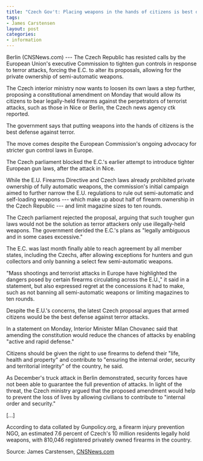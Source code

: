 ```yaml
---
title: "Czech Gov't: Placing weapons in the hands of citizens is best defense against terror"
tags:
- James Carstensen
layout: post
categories:
- information
---
```


Berlin (CNSNews.com) --- The Czech Republic has resisted calls by the European Union's executive Commission to tighten gun controls in response to terror attacks, forcing the E.C. to alter its proposals, allowing for the private ownership of semi-automatic weapons.

The Czech interior ministry now wants to loosen its own laws a step further, proposing a constitutional amendment on Monday that would allow its citizens to bear legally-held firearms against the perpetrators of terrorist attacks, such as those in Nice or Berlin, the Czech news agency ctk reported.

The government says that putting weapons into the hands of citizens is the best defense against terror.

The move comes despite the European Commission's ongoing advocacy for stricter gun control laws in Europe.

The Czech parliament blocked the E.C.'s earlier attempt to introduce tighter European gun laws, after the attack in Nice.

While the E.U. Firearms Directive and Czech laws already prohibited private ownership of fully automatic weapons, the commission's initial campaign aimed to further narrow the E.U. regulations to rule out semi-automatic and self-loading weapons --- which make up about half of firearm ownership in the Czech Republic --- and limit magazine sizes to ten rounds.

The Czech parliament rejected the proposal, arguing that such tougher gun laws would not be the solution as terror attackers only use illegally-held weapons. The government derided the E.C.'s plans as "legally ambiguous and in some cases excessive."

The E.C. was last month finally able to reach agreement by all member states, including the Czechs, after allowing exceptions for hunters and gun collectors and only banning a select few semi-automatic weapons.

"Mass shootings and terrorist attacks in Europe have highlighted the dangers posed by certain firearms circulating across the E.U.," it said in a statement, but also expressed regret at the concessions it had to make, such as not banning all semi-automatic weapons or limiting magazines to ten rounds.

Despite the E.U.'s concerns, the latest Czech proposal argues that armed citizens would be the best defense against terror attacks.

In a statement on Monday, Interior Minister Milan Chovanec said that amending the constitution would reduce the chances of attacks by enabling "active and rapid defense."

Citizens should be given the right to use firearms to defend their "life, health and property" and contribute to "ensuring the internal order, security and territorial integrity" of the country, he said.

As December's truck attack in Berlin demonstrated, security forces have not been able to guarantee the full prevention of attacks. In light of the threat, the Czech ministry argued that the proposed amendment would help to prevent the loss of lives by allowing civilians to contribute to "internal order and security."

\[...\]

According to data collated by Gunpolicy.org, a firearm injury prevention NGO, an estimated 7.6 percent of Czech's 10 million residents legally hold weapons, with 810,046 registered privately owned firearms in the country.

Source: James Carstensen, [CNSNews.com ](https://www.cnsnews.com/news/article/james-carstensen/czech-govt-placing-weapons-hands-citizens-best-defense-against-terror)
